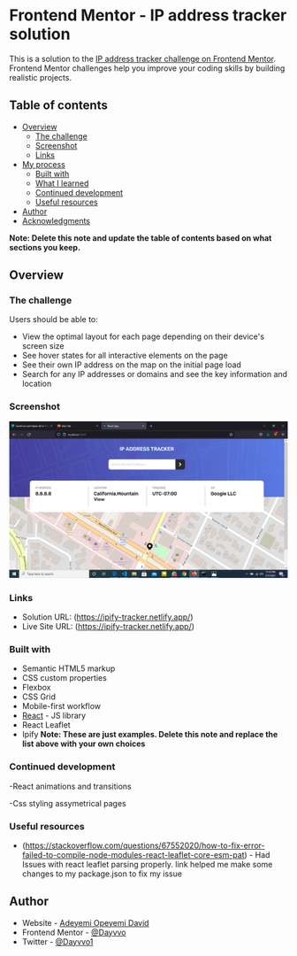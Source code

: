 # Frontend Mentor - IP address tracker solution

This is a solution to the [IP address tracker challenge on Frontend Mentor](https://www.frontendmentor.io/challenges/ip-address-tracker-I8-0yYAH0). Frontend Mentor challenges help you improve your coding skills by building realistic projects. 

## Table of contents

- [Overview](#overview)
  - [The challenge](#the-challenge)
  - [Screenshot](#screenshot)
  - [Links](#links)
- [My process](#my-process)
  - [Built with](#built-with)
  - [What I learned](#what-i-learned)
  - [Continued development](#continued-development)
  - [Useful resources](#useful-resources)
- [Author](#author)
- [Acknowledgments](#acknowledgments)

**Note: Delete this note and update the table of contents based on what sections you keep.**

## Overview

### The challenge

Users should be able to:

- View the optimal layout for each page depending on their device's screen size
- See hover states for all interactive elements on the page
- See their own IP address on the map on the initial page load
- Search for any IP addresses or domains and see the key information and location

### Screenshot

![Desktop Screenshot](./screenshot.png)


### Links

- Solution URL: (https://ipify-tracker.netlify.app/)
- Live Site URL: (https://ipify-tracker.netlify.app/)

### Built with

- Semantic HTML5 markup
- CSS custom properties
- Flexbox
- CSS Grid
- Mobile-first workflow
- [React](https://reactjs.org/) - JS library
- React Leaflet
- Ipify
**Note: These are just examples. Delete this note and replace the list above with your own choices**


### Continued development

-React animations and transitions

-Css styling assymetrical pages

### Useful resources

- (https://stackoverflow.com/questions/67552020/how-to-fix-error-failed-to-compile-node-modules-react-leaflet-core-esm-pat) - 
Had Issues with react leaflet parsing properly. link helped me make some changes to my package.json to fix my issue


## Author

- Website - [Adeyemi Opeyemi David](http://dayyvo.pythonanywhere.com)
- Frontend Mentor - [@Dayvvo](https://www.frontendmentor.io/profile/Dayvvo)
- Twitter - [@Dayvvo1](https://www.twitter.com/Dayvvo1)



